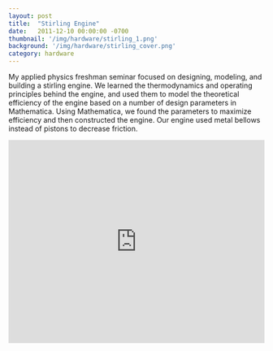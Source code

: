 ```yaml
---
layout: post
title:  "Stirling Engine"
date:   2011-12-10 00:00:00 -0700
thumbnail: '/img/hardware/stirling_1.png'
background: '/img/hardware/stirling_cover.png'
category: hardware
---
```

My applied physics freshman seminar focused on designing, modeling, and building a stirling engine. We learned the thermodynamics and operating principles behind the engine, and used them to model the theoretical efficiency of the engine based on a number of design parameters in Mathematica. Using Mathematica, we found the parameters to maximize efficiency and then constructed the engine. Our engine used metal bellows instead of pistons to decrease friction.

<iframe width="100%" height="400px" src="https://www.youtube.com/embed/5C6DlLLyZTg" title="YouTube video player" frameborder="0" allow="accelerometer; autoplay; clipboard-write; encrypted-media; gyroscope; picture-in-picture" allowfullscreen></iframe>